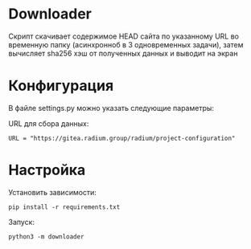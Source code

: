 # Downloader

Скрипт скачивает содержимое HEAD сайта по указанному URL во временную папку (асинхронноб в 3 одновременных задачи), 
затем вычисляет sha256 хэш от полученных данных и выводит на экран

# Конфигурация

В файле settings.py можно указать следующие параметры:

URL для сбора данных:
```
URL = "https://gitea.radium.group/radium/project-configuration"
```

# Настройка 

Установить зависимости:
```
pip install -r requirements.txt
```

Запуск:
```
python3 -m downloader
```
